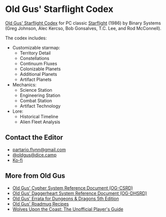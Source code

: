 # Old Gus' Starflight Codex

[Old Gus' Starflight Codex](https://callmepartario.github.io/starflight-codex/) for PC classic [Starflight](https://en.wikipedia.org/wiki/Starflight) (1986) by Binary Systems (Greg Johnson, Alec Kercso, Bob Gonsalves, T.C. Lee, and Rod McConnell).

The codex includes:

- Customizable starmap:
    - Territory Detail
    - Constellations
    - Continuum Fluxes
    - Colonizable Planets
    - Additional Planets
    - Artifact Planets
- Mechanics:
    - Science Station
    - Engineering Station
    - Combat Station
    - Artifact Technology
- Lore:
    - Historical Timeline
    - Alien Fleet Analysis

## Contact the Editor

- partario.flynn@gmail.com
- [@oldgus@dice.camp](https://dice.camp/@oldgus)
- [Ko-fi](https://ko-fi.com/oldgus)

## More from Old Gus

- [Old Gus' Cypher System Reference Document (OG-CSRD)](https://callmepartario.github.io/og-csrd/)
- [Old Gus' Daggerheart System Reference Document (OG-DHSRD)](https://callmepartario.github.io/og-dhsrd/)
- [Old Gus' Errata for Dungeons & Dragons 5th Edition](https://callmepartario.github.io/old-gus-errata/)
- [Old Gus' Roadmug Recipes](https://callmepartario.github.io/og-rr/)
- [Wolves Upon the Coast: The Unofficial Player's Guide](https://callmepartario.github.io/wutc/)

